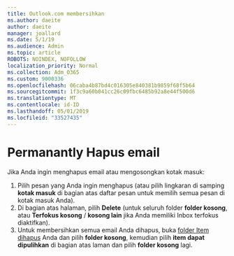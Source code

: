 ```yaml
---
title: Outlook.com membersihkan
ms.author: daeite
author: daeite
manager: joallard
ms.date: 5/1/19
ms.audience: Admin
ms.topic: article
ROBOTS: NOINDEX, NOFOLLOW
localization_priority: Normal
ms.collection: Adm_O365
ms.custom: 9000336
ms.openlocfilehash: 06caba4b87bd4c016305e840381b9859f68f5b64
ms.sourcegitcommit: 1f3c9a60b041cc26c09fbc6485b92a8e44f500d6
ms.translationtype: MT
ms.contentlocale: id-ID
ms.lasthandoff: 05/01/2019
ms.locfileid: "33527435"
---
```

# <a name="permanantly-delete-email"></a>Permanantly Hapus email

Jika Anda ingin menghapus email atau mengosongkan kotak masuk:

1. Pilih pesan yang Anda ingin menghapus (atau pilih lingkaran di samping **kotak masuk** di bagian atas daftar pesan untuk memilih semua pesan di kotak masuk Anda).
1. Di bagian atas halaman, pilih **Delete** (untuk seluruh folder **folder kosong**, atau **Terfokus kosong** / **kosong lain** jika Anda memiliki Inbox terfokus diaktifkan).
1. Untuk membersihkan semua email Anda dihapus, buka [folder Item dihapus](https://outlook.live.com/mail/deleteditems) Anda dan pilih **folder kosong**, kemudian pilih **item dapat dipulihkan** di bagian atas laman dan pilih **folder kosong** lagi.